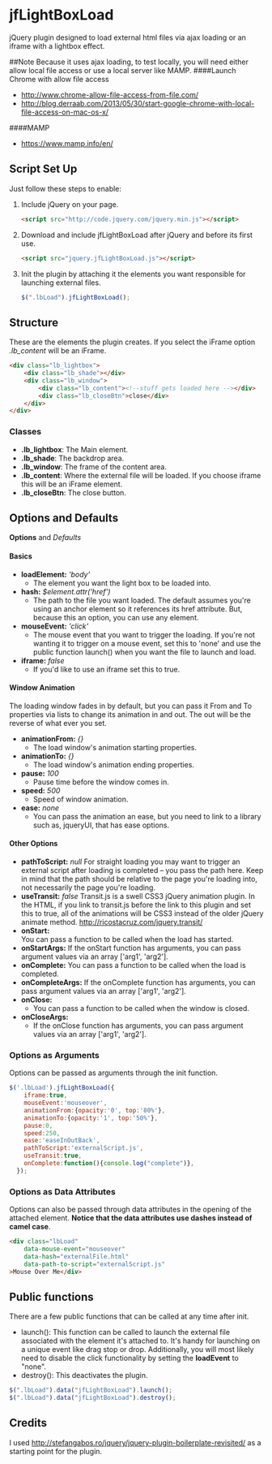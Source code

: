 # jfLightBoxLoad
jQuery plugin designed to load external html files via ajax loading or an iframe with a lightbox effect. 

##Note
Because it uses ajax loading, to test locally, you will need either allow local file access or use a local server like MAMP.
####Launch Chrome with allow file access
* http://www.chrome-allow-file-access-from-file.com/
* http://blog.derraab.com/2013/05/30/start-google-chrome-with-local-file-access-on-mac-os-x/

####MAMP
* https://www.mamp.info/en/


## Script Set Up
Just follow these steps to enable:

1. Include jQuery on your page.

    ```html
    <script src="http://code.jquery.com/jquery.min.js"></script>
    ```

2. Download and include jfLightBoxLoad after jQuery and before its first use.

    ```html
    <script src="jquery.jfLightBoxLoad.js"></script>
    ```

3. Init the plugin by attaching it the elements you want responsible for launching external files.
    ```js
    $(".lbLoad").jfLightBoxLoad();
    ```

## Structure
These are the elements the plugin creates. If you select the iFrame option *.lb_content* will be an iFrame.

```html
<div class="lb_lightbox">
	<div class="lb_shade"></div>
	<div class="lb_window">
		<div class="lb_content"><!--stuff gets loaded here --></div>
		<div class="lb_closeBtn">close</div>
	</div>
</div>
```

### Classes
* __.lb_lightbox__: The Main element.
* __.lb_shade__: The backdrop area.
* __.lb_window__: The frame of the content area.
* __.lb_content__: Where the external file will be loaded. If you choose iframe this will be an iFrame element.
* __.lb_closeBtn__: The close button.

## Options and Defaults
__Options__ and *Defaults*
#### Basics
* __loadElement:__ *'body'*
  * The element you want the light box to be loaded into.
* __hash:__ *$element.attr('href')*
  * The path to the file you want loaded. The default assumes you're using an anchor element so it references its href attribute. But, because this an option, you can use any element.  
* __mouseEvent:__ *'click'*
  * The mouse event that you want to trigger the loading. If you're not wanting it to trigger on a mouse event, set this to 'none' and use the public function launch() when you want the file to launch and load.
* __iframe:__ *false*
	* If you'd like to use an iframe set this to true.

#### Window Animation
The loading window fades in by default, but you can pass it From and To properties via lists to change its animation in and out. The out will be the reverse of what ever you set.
* __animationFrom:__ *{}*
	* The load window's animation starting properties.
* __animationTo:__ *{}*
	* The load window's animation ending properties.
* __pause:__ *100* 
	* Pause time before the window comes in.
* __speed:__ *500*
	* Speed of window animation.
* __ease:__ *none*
	* You can pass the animation an ease, but you need to link to a library such as, jqueryUI, that has ease options.

#### Other Options
* __pathToScript:__ *null*
	For straight loading you may want to trigger an external script after loading is completed – you pass the path here. Keep in mind that the path should be relative to the page you're loading into, not necessarily the page you're loading.
* __useTransit:__ *false*
	Transit.js is a swell CSS3 jQuery animation plugin. In the HTML, if you link to transit.js before the link to this plugin and set this to true, all of the animations will be CSS3 instead of the older jQuery animate method. http://ricostacruz.com/jquery.transit/
* __onStart:__         
	You can pass a function to be called when the load has started.
* __onStartArgs:__
	If the onStart function has arguments, you can pass argument values via an array ['arg1', 'arg2'].
* __onComplete:__ You can pass a function to be called when the load is completed.
* __onCompleteArgs:__ If the onComplete function has arguments, you can pass argument values via an array ['arg1', 'arg2'].
* __onClose:__         
	* You can pass a function to be called when the window is closed.
* __onCloseArgs:__
	* If the onClose function has arguments, you can pass argument values via an array ['arg1', 'arg2'].


### Options as Arguments
Options can be passed as arguments through the init function.
```js
$('.lbLoad').jfLightBoxLoad({
	iframe:true,
	mouseEvent:'mouseover',
	animationFrom:{opacity:'0', top:'80%'},
	animationTo:{opacity:'1', top:'50%'},
	pause:0,
	speed:250,
	ease:'easeInOutBack',
	pathToScript:'externalScript.js',
	useTransit:true,
	onComplete:function(){console.log("complete")},
  });
```
	
### Options as Data Attributes
Options can also be passed through data attributes in the opening of the attached element. __Notice that the data attributes use dashes instead of camel case__.
```html
<div class="lbLoad" 
	data-mouse-event="mouseover" 
	data-hash="externalFile.html"
	data-path-to-script="externalScript.js"
>Mouse Over Me</div>
```

## Public functions
There are a few public functions that can be called at any time after init.
* launch(): This function can be called to launch the external file associated with the element it's attached to. It's handy for launching on a unique event like drag stop or drop. Additionally, you will most likely need to disable the click functionality by setting the __loadEvent__ to "none".
* destroy(): This deactivates the plugin.

```js
$(".lbLoad").data("jfLightBoxLoad").launch();
$(".lbLoad").data("jfLightBoxLoad").destroy();
```

## Credits
I used http://stefangabos.ro/jquery/jquery-plugin-boilerplate-revisited/ as a starting point for the plugin.


